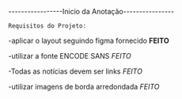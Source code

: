 -----------------Inicio da Anotação----------------


    Requisitos do Projeto:

-aplicar o layout seguindo figma fornecido **FEITO**

-utilizar a  fonte ENCODE SANS  *FEITO*

-Todas as notícias devem ser links *FEITO*

-utilizar imagens de borda arredondada *FEITO*
